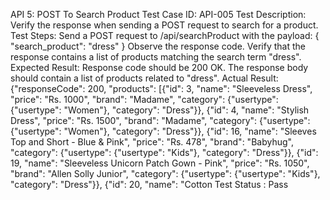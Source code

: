 API 5: POST To Search Product
Test Case ID: API-005
Test Description: Verify the response when sending a POST request to search for a product.
Test Steps:
Send a POST request to /api/searchProduct with the payload:
{
"search_product": "dress"
}
Observe the response code.
Verify that the response contains a list of products matching the search term "dress".
Expected Result:
Response code should be 200 OK.
The response body should contain a list of products related to "dress".
Actual Result:
{"responseCode": 200, "products": [{"id": 3, "name": "Sleeveless Dress", "price": "Rs. 1000", "brand": "Madame",
"category": {"usertype": {"usertype": "Women"}, "category": "Dress"}}, {"id": 4, "name": "Stylish Dress", "price": "Rs.
1500", "brand": "Madame", "category": {"usertype": {"usertype": "Women"}, "category": "Dress"}}, {"id": 16, "name":
"Sleeves Top and Short - Blue & Pink", "price": "Rs. 478", "brand": "Babyhug", "category": {"usertype": {"usertype":
"Kids"}, "category": "Dress"}}, {"id": 19, "name": "Sleeveless Unicorn Patch Gown - Pink", "price": "Rs. 1050", "brand":
"Allen Solly Junior", "category": {"usertype": {"usertype": "Kids"}, "category": "Dress"}}, {"id": 20, "name": "Cotton
Test Status : Pass